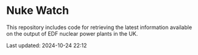 # Nuke Watch

This repository includes code for retrieving the latest information available on the output of EDF nuclear power plants in the UK.

Last updated: 2024-10-24 22:12